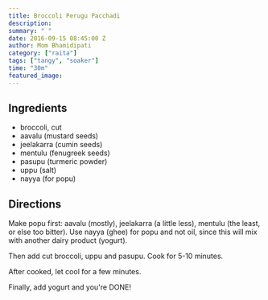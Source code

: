 ```yaml
---
title: Broccoli Perugu Pacchadi
description: 
summary: " "
date: 2016-09-15 08:45:00 Z
author: Mom Bhamidipati
category: ["raita"]
tags: ["tangy", "soaker"]
time: "30m"
featured_image: 
---
```


## Ingredients

*   broccoli, cut
*   aavalu (mustard seeds)
*   jeelakarra (cumin seeds)
*   mentulu (fenugreek seeds)
*   pasupu (turmeric powder)
*   uppu (salt)
*   nayya (for popu)

## Directions

Make popu first: aavalu (mostly), jeelakarra (a little less), mentulu (the least, or else too bitter). Use nayya (ghee) for popu and not oil, since this will mix with another dairy product (yogurt).

Then add cut broccoli, uppu and pasupu. Cook for 5-10 minutes.

After cooked, let cool for a few minutes.

Finally, add yogurt and you're DONE!
